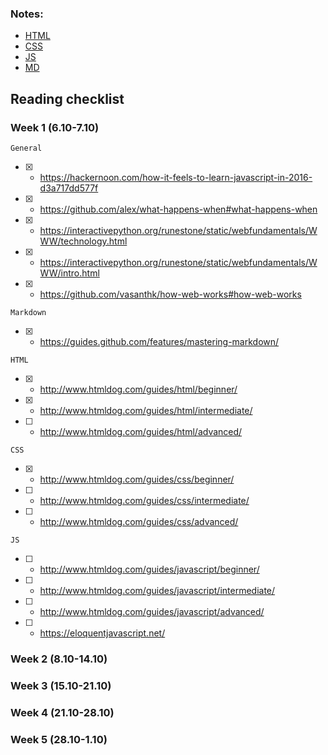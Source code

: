 ### Notes:

-	[HTML](https://github.com/kkeglje/Web-Dev/blob/master/notesHTML.md)
-	[CSS](https://github.com/kkeglje/Web-Dev/blob/master/notesCSS.md)
-	[JS](https://github.com/kkeglje/Web-Dev/blob/master/notesJS.md)
-	[MD](https://github.com/kkeglje/Web-Dev/blob/master/notesMD.md)


## Reading checklist
### Week 1 (6.10-7.10)
```
General
```
- [x] - https://hackernoon.com/how-it-feels-to-learn-javascript-in-2016-d3a717dd577f
- [x] - https://github.com/alex/what-happens-when#what-happens-when
- [x] - https://interactivepython.org/runestone/static/webfundamentals/WWW/technology.html
- [x] - https://interactivepython.org/runestone/static/webfundamentals/WWW/intro.html
- [x] - https://github.com/vasanthk/how-web-works#how-web-works

```
Markdown
```
- [x] - https://guides.github.com/features/mastering-markdown/
```
HTML
```
- [x] - http://www.htmldog.com/guides/html/beginner/
- [x] - http://www.htmldog.com/guides/html/intermediate/
- [ ] - http://www.htmldog.com/guides/html/advanced/
```
CSS
```
- [x] - http://www.htmldog.com/guides/css/beginner/
- [ ] - http://www.htmldog.com/guides/css/intermediate/
- [ ] - http://www.htmldog.com/guides/css/advanced/
```
JS
```
- [ ] - http://www.htmldog.com/guides/javascript/beginner/
- [ ] - http://www.htmldog.com/guides/javascript/intermediate/
- [ ] - http://www.htmldog.com/guides/javascript/advanced/
- [ ] - https://eloquentjavascript.net/

### Week 2 (8.10-14.10)
### Week 3 (15.10-21.10)
### Week 4 (21.10-28.10)
### Week 5 (28.10-1.10)
